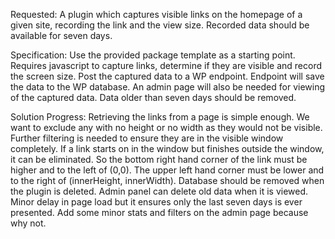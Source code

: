 Requested: A plugin which captures visible links on the homepage of a given site, recording the link and the view size. Recorded data should be available for seven days.

Specification: Use the provided package template as a starting point. Requires javascript to capture links, determine if they are visible and record the screen size. Post the captured data to a WP endpoint. Endpoint will save the data to the WP database. An admin page will also be needed for viewing of the captured data. Data older than seven days should be removed.

Solution Progress: Retrieving the links from a page is simple enough. We want to exclude any with no height or no width as they would not be visible. Further filtering is needed to ensure they are in the visible window completely. If a link starts on in the window but finishes outside the window, it can be eliminated. So the bottom right hand corner of the link must be higher and to the left of (0,0). The upper left hand corner must be lower and to the right of (innerHeight, innerWidth). Database should be removed when the plugin is deleted. Admin panel can delete old data when it is viewed. Minor delay in page load but it ensures only the last seven days is ever presented. Add some minor stats and filters on the admin page because why not.
